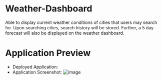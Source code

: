 # Weather-Dashboard
Able to display current weather conditions of cities that users may search for. Upon searching cities, search history will be stored. Further, a 5 day forecast will also be displayed on the weather dashboard.

# Application Preview
* Deployed Application:
* Application Screenshot:
![image](https://user-images.githubusercontent.com/100250064/184016506-a98ab808-0cb1-48aa-92a0-1bea753a7d1c.png)
